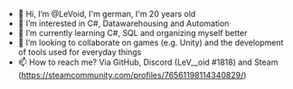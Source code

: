 - 👋 Hi, I’m @LeVoid, I'm german, I'm 20 years old
- 👀 I’m interested in C#, Datawarehousing and Automation
- 🌱 I’m currently learning C#, SQL and organizing myself better
- 💞️	I’m looking to collaborate on games (e.g. Unity) and the development of tools used for everyday things
- 📫 How to reach me? Via GitHub, Discord (LeV__oid #1818) and Steam (https://steamcommunity.com/profiles/76561198114340829/)
